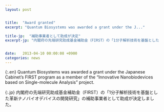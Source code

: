 ```yaml
---
layout: post


title:  "Award granted"
excerpt: "Quantum Biosystems was awarded a grant under the J..."

title-jp:  "補助事業者として助成が決定"
excerpt-jp: "内閣府の先端研究助成基金補助金（FIRST）の「1分子解析技術を基盤とした革新ナノバイオデバイスの開..."


date:   2013-04-10 00:00:08 +0900
categories: news
---
```


{:.en}
Quantum Biosystems was awarded a grant under the Japanese Cabinet’s FIRST program as a member of the “Innovative Nanobiodevices based on Single-molecule Analysis” project.


{:.jp}
内閣府の先端研究助成基金補助金（FIRST）の「1分子解析技術を基盤とした革新ナノバイオデバイスの開発研究」の補助事業者として助成が決定しました。